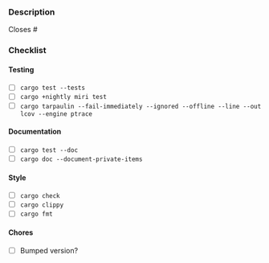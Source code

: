 ### Description

Closes #<issue>

### Checklist

#### Testing

- [ ] `cargo test --tests`
- [ ] `cargo +nightly miri test`
- [ ] `cargo tarpaulin --fail-immediately --ignored --offline --line --out lcov --engine ptrace`

#### Documentation

- [ ] `cargo test --doc`
- [ ] `cargo doc --document-private-items`

#### Style

- [ ] `cargo check`
- [ ] `cargo clippy`
- [ ] `cargo fmt`

#### Chores

- [ ] Bumped version?
